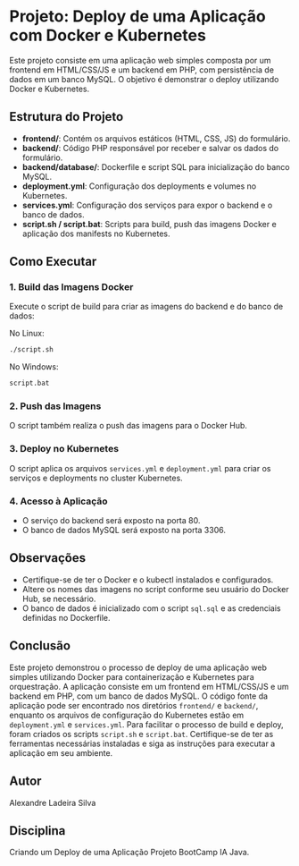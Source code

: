 # Projeto: Deploy de uma Aplicação com Docker e Kubernetes

Este projeto consiste em uma aplicação web simples composta por um frontend em HTML/CSS/JS e um backend em PHP, com persistência de dados em um banco MySQL. O objetivo é demonstrar o deploy utilizando Docker e Kubernetes.

## Estrutura do Projeto

- **frontend/**: Contém os arquivos estáticos (HTML, CSS, JS) do formulário.
- **backend/**: Código PHP responsável por receber e salvar os dados do formulário.
- **backend/database/**: Dockerfile e script SQL para inicialização do banco MySQL.
- **deployment.yml**: Configuração dos deployments e volumes no Kubernetes.
- **services.yml**: Configuração dos serviços para expor o backend e o banco de dados.
- **script.sh / script.bat**: Scripts para build, push das imagens Docker e aplicação dos manifests no Kubernetes.

## Como Executar

### 1. Build das Imagens Docker

Execute o script de build para criar as imagens do backend e do banco de dados:

No Linux:
```sh
./script.sh
```

No Windows:
```bat
script.bat
```

### 2. Push das Imagens

O script também realiza o push das imagens para o Docker Hub.

### 3. Deploy no Kubernetes

O script aplica os arquivos `services.yml` e `deployment.yml` para criar os serviços e deployments no cluster Kubernetes.

### 4. Acesso à Aplicação

- O serviço do backend será exposto na porta 80.
- O banco de dados MySQL será exposto na porta 3306.

## Observações

- Certifique-se de ter o Docker e o kubectl instalados e configurados.
- Altere os nomes das imagens no script conforme seu usuário do Docker Hub, se necessário.
- O banco de dados é inicializado com o script `sql.sql` e as credenciais definidas no Dockerfile.

## Conclusão

Este projeto demonstrou o processo de deploy de uma aplicação web simples utilizando Docker para containerização e Kubernetes para orquestração. A aplicação consiste em um frontend em HTML/CSS/JS e um backend em PHP, com um banco de dados MySQL. O código fonte da aplicação pode ser encontrado nos diretórios `frontend/` e `backend/`, enquanto os arquivos de configuração do Kubernetes estão em `deployment.yml` e `services.yml`. Para facilitar o processo de build e deploy, foram criados os scripts `script.sh` e `script.bat`. Certifique-se de ter as ferramentas necessárias instaladas e siga as instruções para executar a aplicação em seu ambiente.

## Autor
Alexandre Ladeira Silva 

## Disciplina
Criando um Deploy de uma Aplicação
Projeto BootCamp IA Java.